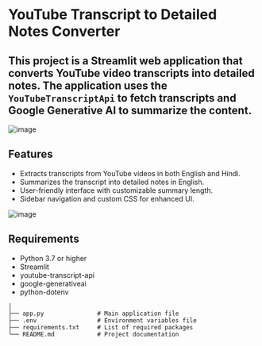 # YouTube Transcript to Detailed Notes Converter

## This project is a Streamlit web application that converts YouTube video transcripts into detailed notes. The application uses the `YouTubeTranscriptApi` to fetch transcripts and Google Generative AI to summarize the content.



![image](https://github.com/user-attachments/assets/7067a806-2615-442b-ba81-96b5e19aef0d)

## Features

- Extracts transcripts from YouTube videos in both English and Hindi.
- Summarizes the transcript into detailed notes in English.
- User-friendly interface with customizable summary length.
- Sidebar navigation and custom CSS for enhanced UI.

![image](https://github.com/user-attachments/assets/daf05e12-3e2e-46dd-aebb-2efeb3ec1cd9)

## Requirements

- Python 3.7 or higher
- Streamlit
- youtube-transcript-api
- google-generativeai
- python-dotenv


```
│
├── app.py               # Main application file
├── .env                 # Environment variables file
├── requirements.txt     # List of required packages
└── README.md            # Project documentation
```
